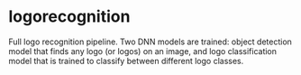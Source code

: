 # logorecognition
Full logo recognition pipeline. Two DNN models are trained: object detection model that finds any logo (or logos) on an image, and logo classification model that is trained to classify between different logo classes.
